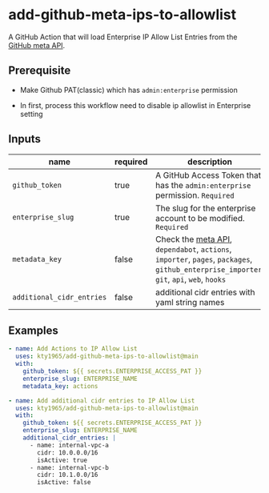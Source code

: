 # add-github-meta-ips-to-allowlist

A GitHub Action that will load Enterprise IP Allow List Entries from the [GitHub meta API](https://api.github.com/meta).

## Prerequisite

- Make Github PAT(classic) which has `admin:enterprise` permission

- In first, process this workflow need to disable ip allowlist in Enterprise setting

## Inputs

| name                      | required | description                                                                                                                                                             |
| ------------------------- | -------- | ----------------------------------------------------------------------------------------------------------------------------------------------------------------------- |
| `github_token`            | true     | A GitHub Access Token that has the `admin:enterprise` permission. `Required`                                                                                            |
| `enterprise_slug`         | true     | The slug for the enterprise account to be modified. `Required`                                                                                                          |
| `metadata_key`            | false    | Check the [meta API](https://api.github.com/meta), `dependabot`, `actions`, `importer`, `pages`, `packages`, `github_enterprise_importer`, `git`, `api`, `web`, `hooks` |
| `additional_cidr_entries` | false    | additional cidr entries with yaml string names                                                                                                                          |

## Examples

```yaml
- name: Add Actions to IP Allow List
  uses: kty1965/add-github-meta-ips-to-allowlist@main
  with:
    github_token: ${{ secrets.ENTERPRISE_ACCESS_PAT }}
    enterprise_slug: ENTERPRISE_NAME
    metadata_key: actions
```

```yaml
- name: Add additional cidr entries to IP Allow List
  uses: kty1965/add-github-meta-ips-to-allowlist@main
  with:
    github_token: ${{ secrets.ENTERPRISE_ACCESS_PAT }}
    enterprise_slug: ENTERPRISE_NAME
    additional_cidr_entries: |
      - name: internal-vpc-a
        cidr: 10.0.0.0/16
        isActive: true
      - name: internal-vpc-b
        cidr: 10.1.0.0/16
        isActive: false
```
